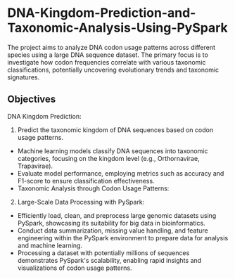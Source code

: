 # DNA-Kingdom-Prediction-and-Taxonomic-Analysis-Using-PySpark
The project aims to analyze DNA codon usage patterns across different species using a large DNA sequence dataset. The primary focus is to investigate how codon frequencies correlate with various taxonomic classifications, potentially uncovering evolutionary trends and taxonomic signatures.

## Objectives

DNA Kingdom Prediction:

1. Predict the taxonomic kingdom of DNA sequences based on codon usage patterns.
- Machine learning models classify DNA sequences into taxonomic categories, focusing on the kingdom level (e.g., Orthornavirae, Trapavirae).
- Evaluate model performance, employing metrics such as accuracy and F1-score to ensure classification effectiveness.
- Taxonomic Analysis through Codon Usage Patterns:

2. Large-Scale Data Processing with PySpark:
- Efficiently load, clean, and preprocess large genomic datasets using PySpark, showcasing its suitability for big data in bioinformatics.
- Conduct data summarization, missing value handling, and feature engineering within the PySpark environment to prepare data for analysis and machine learning.
- Processing a dataset with potentially millions of sequences demonstrates PySpark's scalability, enabling rapid insights and visualizations of codon usage patterns.
